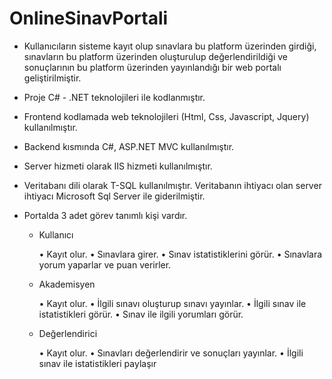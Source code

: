 # OnlineSinavPortali

- Kullanıcıların sisteme kayıt olup sınavlara bu platform üzerinden girdiği, sınavların bu platform üzerinden oluşturulup	 değerlendirildiği ve sonuçlarının bu platform üzerinden yayınlandığı bir web portalı geliştirilmiştir.

- Proje C# - .NET teknolojileri ile kodlanmıştır.

- Frontend kodlamada web teknolojileri (Html, Css, Javascript, Jquery) kullanılmıştır.

- Backend kısmında C#, ASP.NET MVC kullanılmıştır.

- Server hizmeti olarak IIS hizmeti kullanılmıştır.
 
- Veritabanı dili olarak T-SQL kullanılmıştır. Veritabanın ihtiyacı olan server ihtiyacı Microsoft Sql Server ile giderilmiştir.


- Portalda 3 adet görev tanımlı kişi vardır.

  - Kullanıcı
   
    •	Kayıt olur.
    •	Sınavlara girer.
    •	Sınav istatistiklerini görür.
    •	Sınavlara yorum yaparlar ve puan verirler.
    
  - Akademisyen
  
    •	Kayıt olur.
    •	İlgili sınavı oluşturup sınavı yayınlar.
    •	İlgili sınav ile istatistikleri görür.
    •	Sınav ile ilgili yorumları görür.
    
  - Değerlendirici
  
    •	Kayıt olur.
    •	Sınavları değerlendirir ve sonuçları yayınlar.
    •	İlgili sınav ile istatistikleri paylaşır



